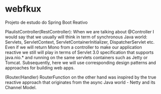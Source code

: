 # webfkux
Projeto de estudo do Spring Boot Reativo

PlaulistController(RestController):
When we are talking about @Controller I would say that we usually will think in term of synchronous Java world: Servlets, ServletContext, ServletContainerInitializer, DispatcherServlet  etc. Even if we will return Mono from a controller to make our application reactive we still will play in terms of Servlet 3.0 specification that supports java.nio.* and running on the same servlets containers such as Jetty or Tomcat. Subsequently, here we will use corresponding design patterns and approaches for building web apps.

(Router/Handler)
RouterFunction on the other hand was inspired by the true reactive approach that originates from the async Java world - Netty and its Channel Model.
